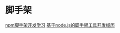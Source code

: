 # 脚手架

[npm脚手架开发学习](https://www.jianshu.com/p/dec0eefa0e07)
[基于node.js的脚手架工具开发经历](https://juejin.im/post/6844903526947110919)